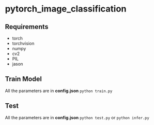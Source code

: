 # pytorch_image_classification
## Requirements
- torch
- torchvision
- numpy
- cv2
- PIL
- jason
## Train Model
All the parameters are in **config.json**
```python train.py```
## Test
All the parameters are in **config.json**
```python test.py```
or
```python infer.py```
